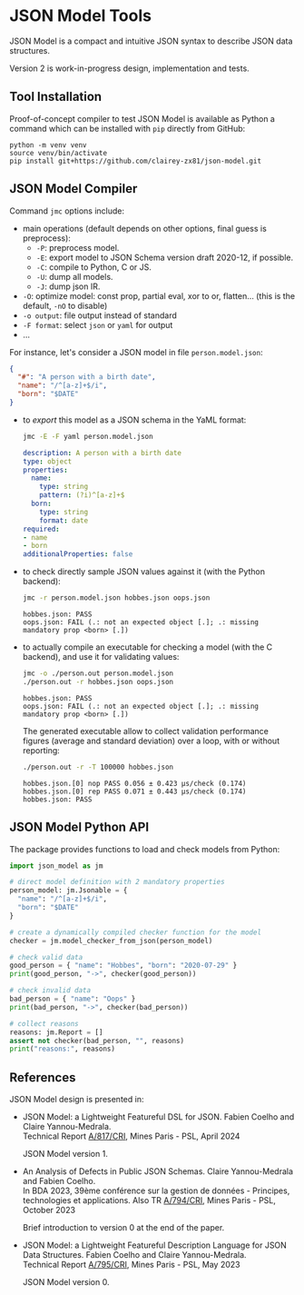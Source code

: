 # JSON Model Tools

JSON Model is a compact and intuitive JSON syntax to describe JSON data structures.

Version 2 is work-in-progress design, implementation and tests.

## Tool Installation

Proof-of-concept compiler to test JSON Model is available as Python a command
which can be installed with `pip` directly from GitHub:

```shell
python -m venv venv
source venv/bin/activate
pip install git+https://github.com/clairey-zx81/json-model.git
```

## JSON Model Compiler

Command `jmc` options include:

- main operations (default depends on other options, final guess is preprocess):
  - `-P`: preprocess model.
  - `-E`: export model to JSON Schema version draft 2020-12, if possible.
  - `-C`: compile to Python, C or JS.
  - `-U`: dump all models.
  - `-J`: dump json IR.
- `-O`: optimize model: const prop, partial eval, xor to or, flatten…
  (this is the default, `-nO` to disable)
- `-o output`: file output instead of standard
- `-F format`: select `json` or `yaml` for output
- …

For instance, let's consider a JSON model in file `person.model.json`:

```json
{
  "#": "A person with a birth date",
  "name": "/^[a-z]+$/i",
  "born": "$DATE"
}
```

- to _export_ this model as a JSON schema in the YaML format:

  ```sh
  jmc -E -F yaml person.model.json
  ```
  ```yaml
  description: A person with a birth date
  type: object
  properties:
    name:
      type: string
      pattern: (?i)^[a-z]+$
    born:
      type: string
      format: date
  required:
  - name
  - born
  additionalProperties: false
  ```

- to check directly sample JSON values against it (with the Python backend):

  ```sh
  jmc -r person.model.json hobbes.json oops.json
  ```
  ```
  hobbes.json: PASS
  oops.json: FAIL (.: not an expected object [.]; .: missing mandatory prop <born> [.])
  ```

- to actually compile an executable for checking a model (with the C backend),
  and use it for validating values:

  ```sh
  jmc -o ./person.out person.model.json
  ./person.out -r hobbes.json oops.json
  ```
  ```
  hobbes.json: PASS
  oops.json: FAIL (.: not an expected object [.]; .: missing mandatory prop <born> [.])
  ```

  The generated executable allow to collect validation performance figures (average and
  standard deviation) over a loop, with or without reporting:

  ```sh
  ./person.out -r -T 100000 hobbes.json
  ```
  ```
  hobbes.json.[0] nop PASS 0.056 ± 0.423 µs/check (0.174)
  hobbes.json.[0] rep PASS 0.071 ± 0.443 µs/check (0.174)
  hobbes.json: PASS
  ```

## JSON Model Python API

The package provides functions to load and check models from Python:

```python
import json_model as jm

# direct model definition with 2 mandatory properties
person_model: jm.Jsonable = {
  "name": "/^[a-z]+$/i",
  "born": "$DATE"
}

# create a dynamically compiled checker function for the model
checker = jm.model_checker_from_json(person_model)

# check valid data
good_person = { "name": "Hobbes", "born": "2020-07-29" }
print(good_person, "->", checker(good_person))

# check invalid data
bad_person = { "name": "Oops" }
print(bad_person, "->", checker(bad_person))

# collect reasons
reasons: jm.Report = []
assert not checker(bad_person, "", reasons)
print("reasons:", reasons)
```

## References

JSON Model design is presented in:

- JSON Model: a Lightweight Featureful DSL for JSON.
  Fabien Coelho and Claire Yannou-Medrala.  
  Technical Report [A/817/CRI](https://www.cri.minesparis.psl.eu/classement/doc/A-817.pdf),
  Mines Paris - PSL, April 2024

  JSON Model version 1.

- An Analysis of Defects in Public JSON Schemas.
  Claire Yannou-Medrala and Fabien Coelho.  
  In BDA 2023, 39ème conférence sur la gestion de données - Principes, technologies et applications.
  Also TR [A/794/CRI](https://www.cri.minesparis.psl.eu/classement/doc/A-794.pdf),
  Mines Paris - PSL, October 2023

  Brief introduction to version 0 at the end of the paper.

- JSON Model: a Lightweight Featureful Description Language for JSON Data Structures.
  Fabien Coelho and Claire Yannou-Medrala.  
  Technical Report [A/795/CRI](https://www.cri.minesparis.psl.eu/classement/doc/A-795.pdf),
  Mines Paris - PSL, May 2023

  JSON Model version 0.
